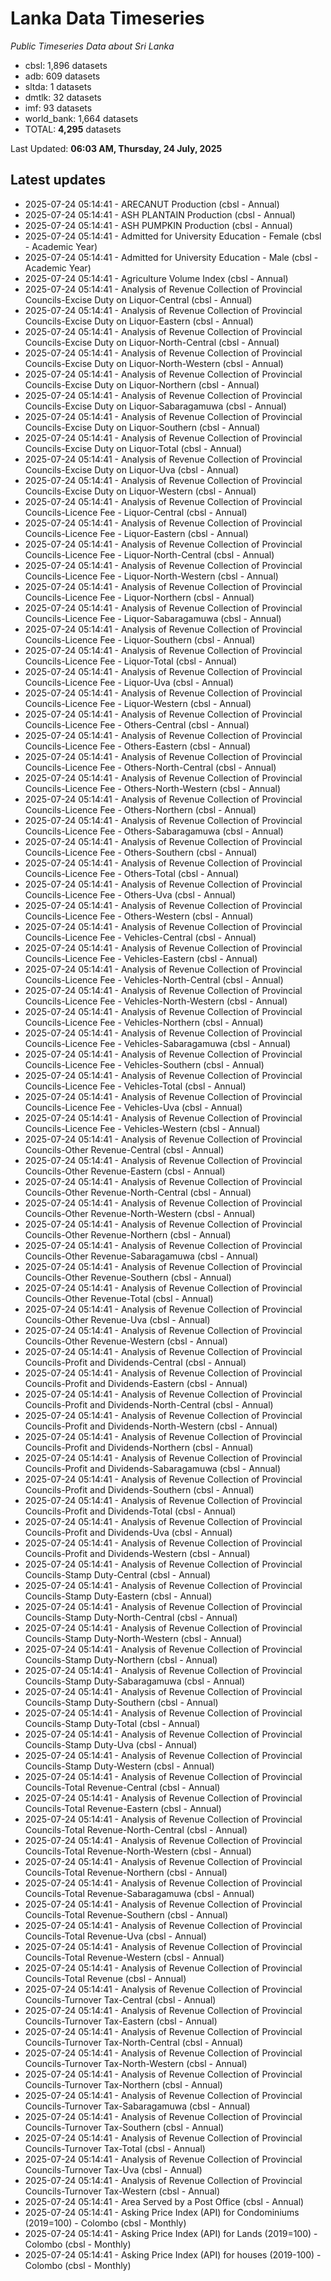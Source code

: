 # Lanka Data Timeseries
*Public Timeseries Data about Sri Lanka*

* cbsl: 1,896 datasets
* adb: 609 datasets
* sltda: 1 datasets
* dmtlk: 32 datasets
* imf: 93 datasets
* world_bank: 1,664 datasets
* TOTAL: **4,295** datasets

Last Updated: **06:03 AM, Thursday, 24 July, 2025**

## Latest updates

* 2025-07-24 05:14:41 - ARECANUT Production (cbsl - Annual)
* 2025-07-24 05:14:41 - ASH PLANTAIN Production (cbsl - Annual)
* 2025-07-24 05:14:41 - ASH PUMPKIN Production (cbsl - Annual)
* 2025-07-24 05:14:41 - Admitted for University Education - Female (cbsl - Academic Year)
* 2025-07-24 05:14:41 - Admitted for University Education - Male (cbsl - Academic Year)
* 2025-07-24 05:14:41 - Agriculture Volume Index (cbsl - Annual)
* 2025-07-24 05:14:41 - Analysis of Revenue Collection of Provincial Councils-Excise Duty on Liquor-Central (cbsl - Annual)
* 2025-07-24 05:14:41 - Analysis of Revenue Collection of Provincial Councils-Excise Duty on Liquor-Eastern (cbsl - Annual)
* 2025-07-24 05:14:41 - Analysis of Revenue Collection of Provincial Councils-Excise Duty on Liquor-North-Central (cbsl - Annual)
* 2025-07-24 05:14:41 - Analysis of Revenue Collection of Provincial Councils-Excise Duty on Liquor-North-Western (cbsl - Annual)
* 2025-07-24 05:14:41 - Analysis of Revenue Collection of Provincial Councils-Excise Duty on Liquor-Northern (cbsl - Annual)
* 2025-07-24 05:14:41 - Analysis of Revenue Collection of Provincial Councils-Excise Duty on Liquor-Sabaragamuwa (cbsl - Annual)
* 2025-07-24 05:14:41 - Analysis of Revenue Collection of Provincial Councils-Excise Duty on Liquor-Southern (cbsl - Annual)
* 2025-07-24 05:14:41 - Analysis of Revenue Collection of Provincial Councils-Excise Duty on Liquor-Total (cbsl - Annual)
* 2025-07-24 05:14:41 - Analysis of Revenue Collection of Provincial Councils-Excise Duty on Liquor-Uva (cbsl - Annual)
* 2025-07-24 05:14:41 - Analysis of Revenue Collection of Provincial Councils-Excise Duty on Liquor-Western (cbsl - Annual)
* 2025-07-24 05:14:41 - Analysis of Revenue Collection of Provincial Councils-Licence Fee - Liquor-Central (cbsl - Annual)
* 2025-07-24 05:14:41 - Analysis of Revenue Collection of Provincial Councils-Licence Fee - Liquor-Eastern (cbsl - Annual)
* 2025-07-24 05:14:41 - Analysis of Revenue Collection of Provincial Councils-Licence Fee - Liquor-North-Central (cbsl - Annual)
* 2025-07-24 05:14:41 - Analysis of Revenue Collection of Provincial Councils-Licence Fee - Liquor-North-Western (cbsl - Annual)
* 2025-07-24 05:14:41 - Analysis of Revenue Collection of Provincial Councils-Licence Fee - Liquor-Northern (cbsl - Annual)
* 2025-07-24 05:14:41 - Analysis of Revenue Collection of Provincial Councils-Licence Fee - Liquor-Sabaragamuwa (cbsl - Annual)
* 2025-07-24 05:14:41 - Analysis of Revenue Collection of Provincial Councils-Licence Fee - Liquor-Southern (cbsl - Annual)
* 2025-07-24 05:14:41 - Analysis of Revenue Collection of Provincial Councils-Licence Fee - Liquor-Total (cbsl - Annual)
* 2025-07-24 05:14:41 - Analysis of Revenue Collection of Provincial Councils-Licence Fee - Liquor-Uva (cbsl - Annual)
* 2025-07-24 05:14:41 - Analysis of Revenue Collection of Provincial Councils-Licence Fee - Liquor-Western (cbsl - Annual)
* 2025-07-24 05:14:41 - Analysis of Revenue Collection of Provincial Councils-Licence Fee - Others-Central (cbsl - Annual)
* 2025-07-24 05:14:41 - Analysis of Revenue Collection of Provincial Councils-Licence Fee - Others-Eastern (cbsl - Annual)
* 2025-07-24 05:14:41 - Analysis of Revenue Collection of Provincial Councils-Licence Fee - Others-North-Central (cbsl - Annual)
* 2025-07-24 05:14:41 - Analysis of Revenue Collection of Provincial Councils-Licence Fee - Others-North-Western (cbsl - Annual)
* 2025-07-24 05:14:41 - Analysis of Revenue Collection of Provincial Councils-Licence Fee - Others-Northern (cbsl - Annual)
* 2025-07-24 05:14:41 - Analysis of Revenue Collection of Provincial Councils-Licence Fee - Others-Sabaragamuwa (cbsl - Annual)
* 2025-07-24 05:14:41 - Analysis of Revenue Collection of Provincial Councils-Licence Fee - Others-Southern (cbsl - Annual)
* 2025-07-24 05:14:41 - Analysis of Revenue Collection of Provincial Councils-Licence Fee - Others-Total (cbsl - Annual)
* 2025-07-24 05:14:41 - Analysis of Revenue Collection of Provincial Councils-Licence Fee - Others-Uva (cbsl - Annual)
* 2025-07-24 05:14:41 - Analysis of Revenue Collection of Provincial Councils-Licence Fee - Others-Western (cbsl - Annual)
* 2025-07-24 05:14:41 - Analysis of Revenue Collection of Provincial Councils-Licence Fee - Vehicles-Central (cbsl - Annual)
* 2025-07-24 05:14:41 - Analysis of Revenue Collection of Provincial Councils-Licence Fee - Vehicles-Eastern (cbsl - Annual)
* 2025-07-24 05:14:41 - Analysis of Revenue Collection of Provincial Councils-Licence Fee - Vehicles-North-Central (cbsl - Annual)
* 2025-07-24 05:14:41 - Analysis of Revenue Collection of Provincial Councils-Licence Fee - Vehicles-North-Western (cbsl - Annual)
* 2025-07-24 05:14:41 - Analysis of Revenue Collection of Provincial Councils-Licence Fee - Vehicles-Northern (cbsl - Annual)
* 2025-07-24 05:14:41 - Analysis of Revenue Collection of Provincial Councils-Licence Fee - Vehicles-Sabaragamuwa (cbsl - Annual)
* 2025-07-24 05:14:41 - Analysis of Revenue Collection of Provincial Councils-Licence Fee - Vehicles-Southern (cbsl - Annual)
* 2025-07-24 05:14:41 - Analysis of Revenue Collection of Provincial Councils-Licence Fee - Vehicles-Total (cbsl - Annual)
* 2025-07-24 05:14:41 - Analysis of Revenue Collection of Provincial Councils-Licence Fee - Vehicles-Uva (cbsl - Annual)
* 2025-07-24 05:14:41 - Analysis of Revenue Collection of Provincial Councils-Licence Fee - Vehicles-Western (cbsl - Annual)
* 2025-07-24 05:14:41 - Analysis of Revenue Collection of Provincial Councils-Other Revenue-Central (cbsl - Annual)
* 2025-07-24 05:14:41 - Analysis of Revenue Collection of Provincial Councils-Other Revenue-Eastern (cbsl - Annual)
* 2025-07-24 05:14:41 - Analysis of Revenue Collection of Provincial Councils-Other Revenue-North-Central (cbsl - Annual)
* 2025-07-24 05:14:41 - Analysis of Revenue Collection of Provincial Councils-Other Revenue-North-Western (cbsl - Annual)
* 2025-07-24 05:14:41 - Analysis of Revenue Collection of Provincial Councils-Other Revenue-Northern (cbsl - Annual)
* 2025-07-24 05:14:41 - Analysis of Revenue Collection of Provincial Councils-Other Revenue-Sabaragamuwa (cbsl - Annual)
* 2025-07-24 05:14:41 - Analysis of Revenue Collection of Provincial Councils-Other Revenue-Southern (cbsl - Annual)
* 2025-07-24 05:14:41 - Analysis of Revenue Collection of Provincial Councils-Other Revenue-Total (cbsl - Annual)
* 2025-07-24 05:14:41 - Analysis of Revenue Collection of Provincial Councils-Other Revenue-Uva (cbsl - Annual)
* 2025-07-24 05:14:41 - Analysis of Revenue Collection of Provincial Councils-Other Revenue-Western (cbsl - Annual)
* 2025-07-24 05:14:41 - Analysis of Revenue Collection of Provincial Councils-Profit and Dividends-Central (cbsl - Annual)
* 2025-07-24 05:14:41 - Analysis of Revenue Collection of Provincial Councils-Profit and Dividends-Eastern (cbsl - Annual)
* 2025-07-24 05:14:41 - Analysis of Revenue Collection of Provincial Councils-Profit and Dividends-North-Central (cbsl - Annual)
* 2025-07-24 05:14:41 - Analysis of Revenue Collection of Provincial Councils-Profit and Dividends-North-Western (cbsl - Annual)
* 2025-07-24 05:14:41 - Analysis of Revenue Collection of Provincial Councils-Profit and Dividends-Northern (cbsl - Annual)
* 2025-07-24 05:14:41 - Analysis of Revenue Collection of Provincial Councils-Profit and Dividends-Sabaragamuwa (cbsl - Annual)
* 2025-07-24 05:14:41 - Analysis of Revenue Collection of Provincial Councils-Profit and Dividends-Southern (cbsl - Annual)
* 2025-07-24 05:14:41 - Analysis of Revenue Collection of Provincial Councils-Profit and Dividends-Total (cbsl - Annual)
* 2025-07-24 05:14:41 - Analysis of Revenue Collection of Provincial Councils-Profit and Dividends-Uva (cbsl - Annual)
* 2025-07-24 05:14:41 - Analysis of Revenue Collection of Provincial Councils-Profit and Dividends-Western (cbsl - Annual)
* 2025-07-24 05:14:41 - Analysis of Revenue Collection of Provincial Councils-Stamp Duty-Central (cbsl - Annual)
* 2025-07-24 05:14:41 - Analysis of Revenue Collection of Provincial Councils-Stamp Duty-Eastern (cbsl - Annual)
* 2025-07-24 05:14:41 - Analysis of Revenue Collection of Provincial Councils-Stamp Duty-North-Central (cbsl - Annual)
* 2025-07-24 05:14:41 - Analysis of Revenue Collection of Provincial Councils-Stamp Duty-North-Western (cbsl - Annual)
* 2025-07-24 05:14:41 - Analysis of Revenue Collection of Provincial Councils-Stamp Duty-Northern (cbsl - Annual)
* 2025-07-24 05:14:41 - Analysis of Revenue Collection of Provincial Councils-Stamp Duty-Sabaragamuwa (cbsl - Annual)
* 2025-07-24 05:14:41 - Analysis of Revenue Collection of Provincial Councils-Stamp Duty-Southern (cbsl - Annual)
* 2025-07-24 05:14:41 - Analysis of Revenue Collection of Provincial Councils-Stamp Duty-Total (cbsl - Annual)
* 2025-07-24 05:14:41 - Analysis of Revenue Collection of Provincial Councils-Stamp Duty-Uva (cbsl - Annual)
* 2025-07-24 05:14:41 - Analysis of Revenue Collection of Provincial Councils-Stamp Duty-Western (cbsl - Annual)
* 2025-07-24 05:14:41 - Analysis of Revenue Collection of Provincial Councils-Total Revenue-Central (cbsl - Annual)
* 2025-07-24 05:14:41 - Analysis of Revenue Collection of Provincial Councils-Total Revenue-Eastern (cbsl - Annual)
* 2025-07-24 05:14:41 - Analysis of Revenue Collection of Provincial Councils-Total Revenue-North-Central (cbsl - Annual)
* 2025-07-24 05:14:41 - Analysis of Revenue Collection of Provincial Councils-Total Revenue-North-Western (cbsl - Annual)
* 2025-07-24 05:14:41 - Analysis of Revenue Collection of Provincial Councils-Total Revenue-Northern (cbsl - Annual)
* 2025-07-24 05:14:41 - Analysis of Revenue Collection of Provincial Councils-Total Revenue-Sabaragamuwa (cbsl - Annual)
* 2025-07-24 05:14:41 - Analysis of Revenue Collection of Provincial Councils-Total Revenue-Southern (cbsl - Annual)
* 2025-07-24 05:14:41 - Analysis of Revenue Collection of Provincial Councils-Total Revenue-Uva (cbsl - Annual)
* 2025-07-24 05:14:41 - Analysis of Revenue Collection of Provincial Councils-Total Revenue-Western (cbsl - Annual)
* 2025-07-24 05:14:41 - Analysis of Revenue Collection of Provincial Councils-Total Revenue (cbsl - Annual)
* 2025-07-24 05:14:41 - Analysis of Revenue Collection of Provincial Councils-Turnover Tax-Central (cbsl - Annual)
* 2025-07-24 05:14:41 - Analysis of Revenue Collection of Provincial Councils-Turnover Tax-Eastern (cbsl - Annual)
* 2025-07-24 05:14:41 - Analysis of Revenue Collection of Provincial Councils-Turnover Tax-North-Central (cbsl - Annual)
* 2025-07-24 05:14:41 - Analysis of Revenue Collection of Provincial Councils-Turnover Tax-North-Western (cbsl - Annual)
* 2025-07-24 05:14:41 - Analysis of Revenue Collection of Provincial Councils-Turnover Tax-Northern (cbsl - Annual)
* 2025-07-24 05:14:41 - Analysis of Revenue Collection of Provincial Councils-Turnover Tax-Sabaragamuwa (cbsl - Annual)
* 2025-07-24 05:14:41 - Analysis of Revenue Collection of Provincial Councils-Turnover Tax-Southern (cbsl - Annual)
* 2025-07-24 05:14:41 - Analysis of Revenue Collection of Provincial Councils-Turnover Tax-Total (cbsl - Annual)
* 2025-07-24 05:14:41 - Analysis of Revenue Collection of Provincial Councils-Turnover Tax-Uva (cbsl - Annual)
* 2025-07-24 05:14:41 - Analysis of Revenue Collection of Provincial Councils-Turnover Tax-Western (cbsl - Annual)
* 2025-07-24 05:14:41 - Area Served by a Post Office (cbsl - Annual)
* 2025-07-24 05:14:41 - Asking Price Index (API) for Condominiums (2019=100) - Colombo (cbsl - Monthly)
* 2025-07-24 05:14:41 - Asking Price Index (API) for Lands (2019=100) - Colombo (cbsl - Monthly)
* 2025-07-24 05:14:41 - Asking Price Index (API) for houses (2019-100) - Colombo (cbsl - Monthly)